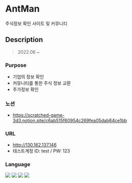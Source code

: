 # AntMan

주식정보 확인 사이트 및 커뮤니티

## Description

>2022.06 ~

### Purpose

 - 기업의 정보 확인
 - 커뮤니티를 통한 주식 정보 교환
 - 주가정보 확인
 
### 노션

 - https://scratched-game-3d3.notion.site/c6ab515f60954c269fea05dab64ce1bb
 
### URL

 - http://130.162.137.146
 - 테스트계정 ID: test / PW: 123


### Language
<img src="https://img.shields.io/badge/JAVA-007396?style=flat-square&logo=JAVA&logoColor=white"/>  <img src="https://img.shields.io/badge/Spring Boot-6DB33F?style=flat-square&logo=Spring Boot&logoColor=white"/>
<img src="https://img.shields.io/badge/HTML5-e34f26?style=flat-square&logo=HTML&logoColor=white"/> 
<img src="https://img.shields.io/badge/JavaScript-e7df1e?style=flat-square&logo=JavaScript&logoColor=white"/>
